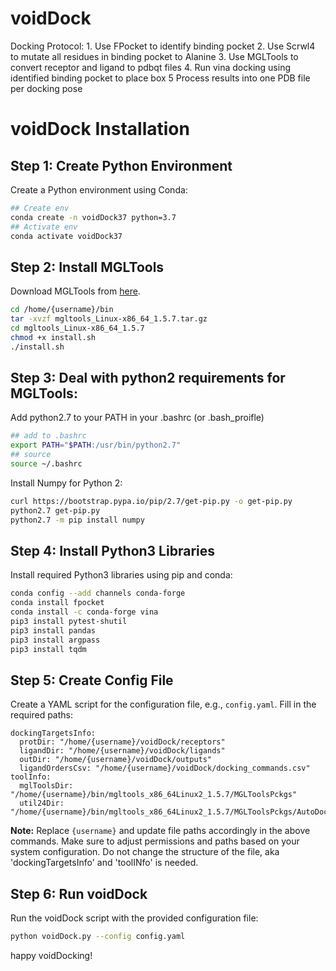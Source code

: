 # voidDock
Docking Protocol:
    1. Use FPocket to identify binding pocket
    2. Use Scrwl4 to mutate all residues in binding pocket to Alanine
    3. Use MGLTools to convert receptor and ligand to pdbqt files
    4. Run vina docking using identified binding pocket to place box
    5  Process results into one PDB file per docking pose

# voidDock Installation

## Step 1: Create Python Environment

Create a Python environment using Conda:
```bash
## Create env
conda create -n voidDock37 python=3.7
## Activate env
conda activate voidDock37
```

## Step 2: Install MGLTools

Download MGLTools from [here](https://ccsb.scripps.edu/mgltools/downloads/).

```bash
cd /home/{username}/bin
tar -xvzf mgltools_Linux-x86_64_1.5.7.tar.gz
cd mgltools_Linux-x86_64_1.5.7
chmod +x install.sh
./install.sh
```
## Step 3: Deal with python2 requirements for MGLTools:
Add python2.7 to your PATH in your .bashrc (or .bash_proifle)
```bash
## add to .bashrc
export PATH="$PATH:/usr/bin/python2.7"
## source
source ~/.bashrc
```
Install Numpy for Python 2:

```bash
curl https://bootstrap.pypa.io/pip/2.7/get-pip.py -o get-pip.py
python2.7 get-pip.py
python2.7 -m pip install numpy
```
## Step 4: Install Python3 Libraries

Install required Python3 libraries using pip and conda:

```bash
conda config --add channels conda-forge
conda install fpocket
conda install -c conda-forge vina
pip3 install pytest-shutil
pip3 install pandas
pip3 install argpass
pip3 install tqdm
```

## Step 5: Create Config File

Create a YAML script for the configuration file, e.g., `config.yaml`. Fill in the required paths:
```
dockingTargetsInfo: 
  protDir: "/home/{username}/voidDock/receptors"
  ligandDir: "/home/{username}/voidDock/ligands"
  outDir: "/home/{username}/voidDock/outputs"
  ligandOrdersCsv: "/home/{username}/voidDock/docking_commands.csv"
toolInfo:
  mglToolsDir: "/home/{username}/bin/mgltools_x86_64Linux2_1.5.7/MGLToolsPckgs"
  util24Dir: "/home/{username}/bin/mgltools_x86_64Linux2_1.5.7/MGLToolsPckgs/AutoDockTools/Utilities24"
```

**Note:** Replace `{username}` and update file paths accordingly in the above commands. Make sure to adjust permissions and paths based on your system configuration. Do not change the structure of the file, aka 'dockingTargetsInfo' and 'toolINfo' is needed.

## Step 6: Run voidDock
Run the voidDock script with the provided configuration file:

```bash
python voidDock.py --config config.yaml
```

happy voidDocking!
